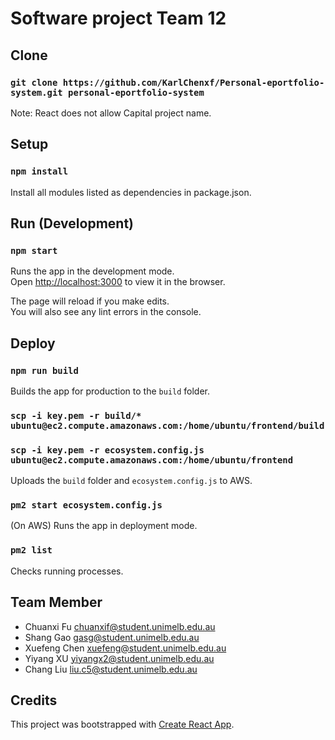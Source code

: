 # Software project Team 12

## Clone

### `git clone https://github.com/KarlChenxf/Personal-eportfolio-system.git personal-eportfolio-system`

Note: React does not allow Capital project name.

## Setup

### `npm install`

Install all modules listed as dependencies in package.json.

## Run (Development)

### `npm start`

Runs the app in the development mode.<br />
Open [http://localhost:3000](http://localhost:3000) to view it in the browser.

The page will reload if you make edits.<br />
You will also see any lint errors in the console.

## Deploy

### `npm run build`

Builds the app for production to the `build` folder.

### `scp -i key.pem -r build/* ubuntu@ec2.compute.amazonaws.com:/home/ubuntu/frontend/build`
### `scp -i key.pem -r ecosystem.config.js ubuntu@ec2.compute.amazonaws.com:/home/ubuntu/frontend`

Uploads the `build` folder and `ecosystem.config.js` to AWS.

### `pm2 start ecosystem.config.js`

(On AWS) Runs the app in deployment mode.

### `pm2 list`

Checks running processes.

## Team Member

+ Chuanxi Fu	chuanxif@student.unimelb.edu.au	
+ Shang Gao	gasg@student.unimelb.edu.au	
+ Xuefeng Chen	xuefeng@student.unimelb.edu.au	
+ Yiyang XU	yiyangx2@student.unimelb.edu.au
+ Chang Liu liu.c5@student.unimelb.edu.au

## Credits

This project was bootstrapped with [Create React App](https://github.com/facebook/create-react-app).